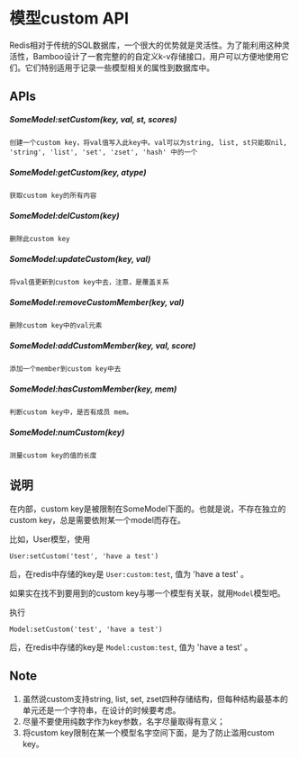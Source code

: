 # 模型custom API

Redis相对于传统的SQL数据库，一个很大的优势就是灵活性。为了能利用这种灵活性，Bamboo设计了一套完整的的自定义k-v存储接口，用户可以方便地使用它们。它们特别适用于记录一些模型相关的属性到数据库中。 

## APIs
##### SomeModel:setCustom(key, val, st, scores)	

	创建一个custom key，将val值写入此key中。val可以为string, list, st只能取nil, 'string', 'list', 'set', 'zset', 'hash' 中的一个

##### SomeModel:getCustom(key, atype)	

	获取custom key的所有内容

##### SomeModel:delCustom(key)	

	删除此custom key
	
##### SomeModel:updateCustom(key, val)	

	将val值更新到custom key中去，注意，是覆盖关系

##### SomeModel:removeCustomMember(key, val)	

	删除custom key中的val元素

##### SomeModel:addCustomMember(key, val, score)	

	添加一个member到custom key中去

##### SomeModel:hasCustomMember(key, mem)

	判断custom key中，是否有成员 mem。
	

##### SomeModel:numCustom(key)	

	测量custom key的值的长度

## 说明
在内部，custom key是被限制在SomeModel下面的。也就是说，不存在独立的custom key，总是需要依附某一个model而存在。

比如，User模型，使用  

	User:setCustom('test', 'have a test')  

后，在redis中存储的key是 `User:custom:test`, 值为 'have a test' 。

如果实在找不到要用到的custom key与哪一个模型有关联，就用`Model`模型吧。

执行  

	Model:setCustom('test', 'have a test')  

后，在redis中存储的key是 `Model:custom:test`, 值为 'have a test' 。 


## Note

1. 虽然说custom支持string, list, set, zset四种存储结构，但每种结构最基本的单元还是一个字符串，在设计的时候要考虑。
2. 尽量不要使用纯数字作为key参数，名字尽量取得有意义；
3. 将custom key限制在某一个模型名字空间下面，是为了防止滥用custom key。
